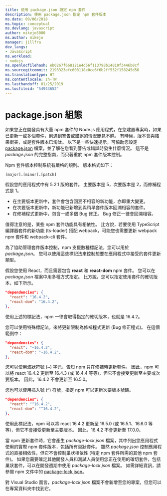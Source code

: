 ```yaml
---
title: 使用 package.json 設定 npm 套件
description: 使用 package.json 指定 npm 套件版本
ms.date: 09/06/2018
ms.topic: conceptual
ms.devlang: javascript
author: mikejo5000
ms.author: mikejo
manager: jillfra
dev_langs:
- JavaScript
ms.workload:
- nodejs
ms.openlocfilehash: eb0267f668121e4d56f113798b14810f3446b8cf
ms.sourcegitcommit: 2193323efc608118e0ce6f6b2ff532f158245d56
ms.translationtype: HT
ms.contentlocale: zh-TW
ms.lasthandoff: 01/25/2019
ms.locfileid: "54943652"
---
```

# <a name="packagejson-configuration"></a>package.json 組態

如果您正在開發具有大量 npm 套件的 Node.js 應用程式，在您建置專案時，如果已更新一或多個套件，則遇到警告或錯誤的情況屢見不鮮。 有時候，版本會與結果衝突，或是套件版本已淘汰。 以下是一些快速提示，可協助您設定 [package.json](https://docs.npmjs.com/files/package.json) 檔案，並了解在您看到警告或錯誤時發生什麼情況。 這不是 *package.json* 的完整指南，而只著重於 npm 套件版本控制。

Npm 套件版本控制系統有嚴格的規則。 版本格式如下：

    [major].[minor].[patch]

假設您的應用程式中有 5.2.1 版的套件。 主要版本是 5，次要版本是 2，而修補程式是 1。

* 在主要版本更新中，套件會包含回溯不相容的新功能，亦即重大變更。
* 在次要版本更新中，新功能已新增到與稍早套件版本回溯相容的套件。
* 在修補程式更新中，包含一或多個 Bug 修正。 Bug 修正一律會回溯相容。

值得注意的是，某些 npm 套件功能具有相依性。 比方說，若要使用 TypeScript 編譯器套件的新功能 (ts-loader) 搭配 webpack，可能您也需要更新 webpack npm 套件和 webpack-cli 套件。

為了協助管理套件版本控制，npm 支援數種標記法，您可以用於 *package.json*。 您可以使用這些標記法來控制想要在應用程式中接受的套件更新類型。

假設您使用 React，而且需要包含 **react** 和 **react-dom** npm 套件。 您可以在 *package.json* 檔案中用多種方式指定。 比方說，您可以指定使用套件的確切版本，如下所示。

  ```json
  "dependencies": {
    "react": "16.4.2",
    "react-dom": "16.4.2",
  },
  ```

使用上述的標記法，npm 一律會取得指定的確切版本，也就是 16.4.2。

您可以使用特殊標記法，來將更新限制為修補程式更新 (Bug 修正程式)。 在這個範例中：

  ```json
  "dependencies": {
    "react": "~16.4.2",
    "react-dom": "~16.4.2",
  },
  ```

您可以使用波狀符號 (~) 字元，告知 npm 只在修補時更新套件。 因此，npm 可以將 react 16.4.2 更新至 16.4.3 (或 16.4.4 等等)，但它不會接受更新至主要或次要版本。 因此，16.4.2 不會更新至 16.5.0。

您也可以使用插入號 (^) 符號，指定 npm 可以更新次要版本號碼。

  ```json
  "dependencies": {
    "react": "^16.4.2",
    "react-dom": "^16.4.2",
  },
  ```

使用此標記法，npm 可以將 react 16.4.2 更新至 16.5.0 (或 16.5.1、16.6.0 等等)，但它不會接受更新至主要版本。 因此，16.4.2 不會更新至 17.0.0。

當 npm 更新套件時，它會產生 *package-lock.json* 檔案，其中列出您應用程式使用的實際 npm 套件版本，包括所有巢狀套件。 雖然 *package.json* 控制應用程式的直接相依性，但它不會控制巢狀相依性 (特定 npm 套件所需的其他 npm 套件)。 如果您需要確定其他開發人員和測試人員使用您正在使用的確切套件，包括巢狀套件，可以在開發週期中使用 *package-lock.json* 檔案。 如需詳細資訊，請參閱 npm 文件中的 [package-lock.json](https://docs.npmjs.com/files/package-lock.json)。

對 Visual Studio 而言，*package-lock.json* 檔案不會新增至您的專案，但您可以在專案資料夾中找到它。
